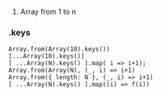 1. Array from 1 to n

### .keys

```
Array.from(Array(10).keys())
[...Array(10).keys()]
[ ...Array(N).keys() ].map( i => i+1);
Array.from(Array(N), (_, i) => i+1)
Array.from({ length: N }, (_, i) => i+1)
[ ...Array(N).keys() ].map((i) => f(i))
```
